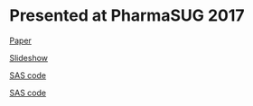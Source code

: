 # Presented at PharmaSUG 2017

[Paper](https://www.pharmasug.org/proceedings/2017/TT/PharmaSUG-2017-TT07.pdf)

[Slideshow](/pdf/PharmaSUG_2017_slides.pdf)

[SAS code](https://github.com/noorykim/sas-convert-partial-dates/blob/master/PharmaSUG%202017%20paper%20code.sas)

[SAS code](PharmaSUG%202017%20paper%20code.sas)
